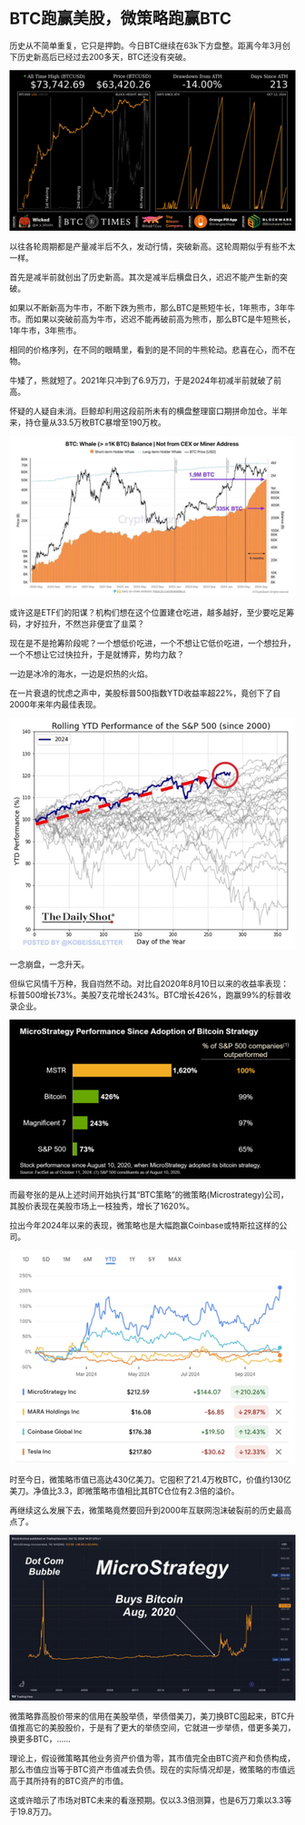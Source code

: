 # BTC跑赢美股，微策略跑赢BTC

历史从不简单重复，它只是押韵。今日BTC继续在63k下方盘整。距离今年3月创下历史新高后已经过去200多天，BTC还没有突破。

![](2024-10-13-A01.jpeg)

以往各轮周期都是产量减半后不久，发动行情，突破新高。这轮周期似乎有些不太一样。

首先是减半前就创出了历史新高。其次是减半后横盘日久，迟迟不能产生新的突破。

如果以不断新高为牛市，不断下跌为熊市，那么BTC是熊短牛长，1年熊市，3年牛市。而如果以突破前高为牛市，迟迟不能再破前高为熊市，那么BTC是牛短熊长，1年牛市，3年熊市。

相同的价格序列，在不同的眼睛里，看到的是不同的牛熊轮动。悲喜在心，而不在物。

牛矮了，熊就短了。2021年只冲到了6.9万刀，于是2024年初减半前就破了前高。

怀疑的人疑自未消。巨鲸却利用这段前所未有的横盘整理窗口期拼命加仓。半年来，持仓量从33.5万枚BTC暴增至190万枚。

![](2024-10-13-A02.jpeg)

或许这是ETF们的阳谋？机构们想在这个位置建仓吃进，越多越好，至少要吃足筹码，才好拉升，不然岂非便宜了韭菜？

现在是不是抢筹阶段呢？一个想低价吃进，一个不想让它低价吃进，一个想拉升，一个不想让它过快拉升，于是就博弈，势均力敌？

一边是冰冷的海水，一边是炽热的火焰。

在一片衰退的忧虑之声中，美股标普500指数YTD收益率超22%，竟创下了自2000年来年内最佳表现。

![](2024-10-13-A03.jpeg)

一念崩盘，一念升天。

但纵它风情千万种，我自岿然不动。对比自2020年8月10日以来的收益率表现：标普500增长73%。美股7支花增长243%。BTC增长426%，跑赢99%的标普收录企业。

![](2024-10-13-A04.png)

而最夸张的是从上述时间开始执行其“BTC策略”的微策略(Microstrategy)公司，其股价表现在美股市场上一枝独秀，增长了1620%。

拉出今年2024年以来的表现，微策略也是大幅跑赢Coinbase或特斯拉这样的公司。

![](2024-10-13-A05.jpeg)

时至今日，微策略市值已高达430亿美刀。它囤积了21.4万枚BTC，价值约130亿美刀。净值比3.3，即微策略市值相比其BTC仓位有2.3倍的溢价。

再继续这么发展下去，微策略竟然要回升到2000年互联网泡沫破裂前的历史最高点了。

![](2024-10-13-A06.jpeg)

微策略靠高股价带来的信用在美股举债，举债借美刀，美刀换BTC囤起来，BTC升值推高它的美股股价，于是有了更大的举债空间，它就进一步举债，借更多美刀，换更多BTC，……

理论上，假设微策略其他业务资产价值为零，其市值完全由BTC资产和负债构成，那么市值应当等于BTC资产市值减去负债。现在的实际情况却是，微策略的市值远高于其所持有的BTC资产的市值。

这或许暗示了市场对BTC未来的看涨预期。仅以3.3倍测算，也是6万刀乘以3.3等于19.8万刀。
